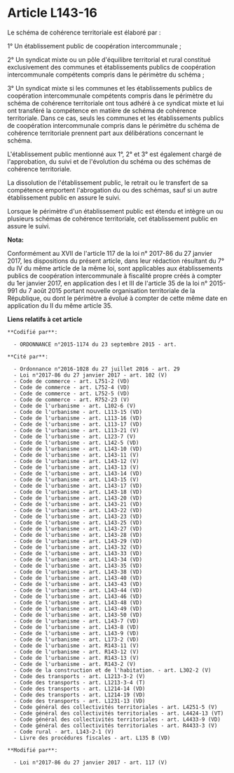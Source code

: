 # Article L143-16

Le schéma de cohérence territoriale est élaboré par :

1° Un établissement public de coopération intercommunale ; 

2° Un syndicat mixte ou un pôle d'équilibre territorial et rural constitué exclusivement des communes et établissements
publics de coopération intercommunale compétents compris dans le périmètre du schéma ; 

3° Un syndicat mixte si les communes et les établissements publics de coopération intercommunale compétents compris dans le
périmètre du schéma de cohérence territoriale ont tous adhéré à ce syndicat mixte et lui ont transféré la compétence en
matière de schéma de cohérence territoriale. Dans ce cas, seuls les communes et les établissements publics de coopération
intercommunale compris dans le périmètre du schéma de cohérence territoriale prennent part aux délibérations concernant le
schéma.

L'établissement public mentionné aux 1°, 2° et 3° est également chargé de l'approbation, du suivi et de l'évolution du schéma
ou des schémas de cohérence territoriale.

La dissolution de l'établissement public, le retrait ou le transfert de sa compétence emportent l'abrogation du ou des
schémas, sauf si un autre établissement public en assure le suivi.

Lorsque le périmètre d'un établissement public est étendu et intègre un ou plusieurs schémas de cohérence territoriale, cet
établissement public en assure le suivi.

**Nota:**

Conformément au XVII de l'article 117 de la loi n° 2017-86 du 27 janvier    2017, les dispositions du présent article, dans
leur rédaction    résultant du 7° du IV du même article de la même loi, sont applicables    aux établissements publics de
coopération intercommunale à fiscalité    propre créés à compter du 1er janvier 2017, en application des I et III    de
l'article 35 de la loi n° 2015-991 du 7 août 2015 portant nouvelle    organisation territoriale de la République, ou dont le
périmètre a    évolué à compter de cette même date en application du II du même article    35.

**Liens relatifs à cet article**

	**Codifié par**:

	  - ORDONNANCE n°2015-1174 du 23 septembre 2015 - art.

	**Cité par**:

	  - Ordonnance n°2016-1028 du 27 juillet 2016 - art. 29
	  - Loi n°2017-86 du 27 janvier 2017 - art. 102 (V)
	  - Code de commerce - art. L751-2 (VD)
	  - Code de commerce - art. L752-4 (VD)
	  - Code de commerce - art. L752-5 (VD)
	  - Code de commerce - art. R752-23 (V)
	  - Code de l'urbanisme - art. L102-6 (V)
	  - Code de l'urbanisme - art. L113-15 (VD)
	  - Code de l'urbanisme - art. L113-16 (VD)
	  - Code de l'urbanisme - art. L113-17 (VD)
	  - Code de l'urbanisme - art. L113-21 (V)
	  - Code de l'urbanisme - art. L123-7 (V)
	  - Code de l'urbanisme - art. L142-5 (VD)
	  - Code de l'urbanisme - art. L143-10 (VD)
	  - Code de l'urbanisme - art. L143-11 (V)
	  - Code de l'urbanisme - art. L143-12 (V)
	  - Code de l'urbanisme - art. L143-13 (V)
	  - Code de l'urbanisme - art. L143-14 (VD)
	  - Code de l'urbanisme - art. L143-15 (V)
	  - Code de l'urbanisme - art. L143-17 (VD)
	  - Code de l'urbanisme - art. L143-18 (VD)
	  - Code de l'urbanisme - art. L143-20 (VD)
	  - Code de l'urbanisme - art. L143-21 (VD)
	  - Code de l'urbanisme - art. L143-22 (VD)
	  - Code de l'urbanisme - art. L143-23 (VD)
	  - Code de l'urbanisme - art. L143-25 (VD)
	  - Code de l'urbanisme - art. L143-27 (VD)
	  - Code de l'urbanisme - art. L143-28 (VD)
	  - Code de l'urbanisme - art. L143-29 (VD)
	  - Code de l'urbanisme - art. L143-32 (VD)
	  - Code de l'urbanisme - art. L143-33 (VD)
	  - Code de l'urbanisme - art. L143-34 (VD)
	  - Code de l'urbanisme - art. L143-35 (VD)
	  - Code de l'urbanisme - art. L143-38 (VD)
	  - Code de l'urbanisme - art. L143-40 (VD)
	  - Code de l'urbanisme - art. L143-43 (VD)
	  - Code de l'urbanisme - art. L143-44 (VD)
	  - Code de l'urbanisme - art. L143-46 (VD)
	  - Code de l'urbanisme - art. L143-48 (VD)
	  - Code de l'urbanisme - art. L143-49 (VD)
	  - Code de l'urbanisme - art. L143-50 (VD)
	  - Code de l'urbanisme - art. L143-7 (VD)
	  - Code de l'urbanisme - art. L143-8 (VD)
	  - Code de l'urbanisme - art. L143-9 (VD)
	  - Code de l'urbanisme - art. L173-2 (VD)
	  - Code de l'urbanisme - art. R143-11 (V)
	  - Code de l'urbanisme - art. R143-12 (V)
	  - Code de l'urbanisme - art. R143-13 (V)
	  - Code de l'urbanisme - art. R143-2 (V)
	  - Code de la construction et de l'habitation. - art. L302-2 (V)
	  - Code des transports - art. L1213-3-2 (V)
	  - Code des transports - art. L1213-3-4 (T)
	  - Code des transports - art. L1214-14 (VD)
	  - Code des transports - art. L1214-19 (VD)
	  - Code des transports - art. L1231-13 (VD)
	  - Code général des collectivités territoriales - art. L4251-5 (V)
	  - Code général des collectivités territoriales - art. L4424-13 (VT)
	  - Code général des collectivités territoriales - art. L4433-9 (VD)
	  - Code général des collectivités territoriales - art. R4433-3 (V)
	  - Code rural - art. L143-2-1 (V)
	  - Livre des procédures fiscales - art. L135 B (VD)

	**Modifié par**:

	  - Loi n°2017-86 du 27 janvier 2017 - art. 117 (V)
